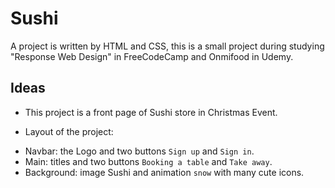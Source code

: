 # Sushi
A project is written by HTML and CSS, this is a small project during studying "Response Web Design" in FreeCodeCamp and Onmifood in Udemy.

## Ideas 
- This project is a front page of Sushi store in Christmas Event.

- Layout of the project:
* Navbar: the Logo and two buttons `Sign up` and `Sign in`.
* Main: titles and two buttons `Booking a table` and `Take away`.
* Background: image Sushi and animation `snow` with many cute icons.




